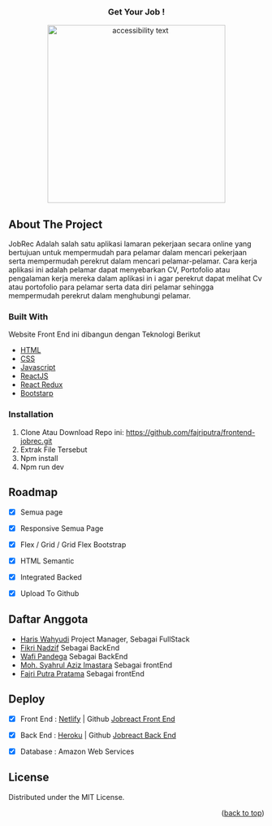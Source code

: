 <div id="top"></div>
<!--
*** Thanks for checking out the Best-README-Template. If you have a suggestion
*** that would make this better, please fork the repo and create a pull request
*** or simply open an issue with the tag "enhancement".
*** Don't forget to give the project a star!
*** Thanks again! Now go create something AMAZING! 😄
-->



<!-- PROJECT SHIELDS -->
<!--
*** I'm using markdown "reference style" links for readability.
*** Reference links are enclosed in brackets [ ] instead of parentheses ( ).
*** See the bottom of this document for the declaration of the reference variables
*** for contributors-url, forks-url, etc. This is an optional, concise syntax you may use.
*** https://www.markdownguide.org/basic-syntax/#reference-style-links
-->



<!-- PROJECT LOGO -->
<br />
<div align="center">
  </a>
  <h3 align="center">Get Your Job !</h3>
</div>



<p align="center">
  <img src="https://i.postimg.cc/hGq36tFS/screencapture-localhost-3000-2021-11-15-09-28-26.png1" width="350" alt="accessibility text">
</p>


<!-- ABOUT THE PROJECT -->
## About The Project


JobRec Adalah salah satu aplikasi lamaran pekerjaan secara online yang bertujuan untuk mempermudah para pelamar dalam mencari pekerjaan serta mempermudah perekrut dalam mencari pelamar-pelamar. Cara kerja aplikasi ini adalah pelamar dapat menyebarkan CV, Portofolio atau pengalaman kerja mereka dalam aplikasi in i agar perekrut dapat melihat Cv atau portofolio para pelamar serta data diri pelamar sehingga mempermudah perekrut dalam menghubungi pelamar.




### Built With

Website Front End ini dibangun dengan Teknologi Berikut

* [HTML](https://developer.mozilla.org/en-US/docs/Web/HTML?retiredLocale=id)
* [CSS](https://developer.mozilla.org/id/docs/Web/CSS)
* [Javascript](https://www.javascript.com/)
* [ReactJS](https://reactjs.org/docs/getting-started.html)
* [React Redux](https://react-redux.js.org/introduction/getting-started)
* [Bootstarp](https://getbootstrap.com/)


### Installation

1. Clone Atau Download Repo ini:
 https://github.com/fajriputra/frontend-jobrec.git
2. Extrak File Tersebut
3. Npm install
4. Npm run dev

<!-- ROADMAP -->
## Roadmap

- [x] Semua page
- [x] Responsive Semua Page
- [x] Flex / Grid / Grid Flex Bootstrap
- [x] HTML Semantic
- [x] Integrated Backed 
- [x] Upload To Github


## Daftar Anggota

- [Haris Wahyudi](https://github.com/HariisV) Project Manager,  Sebagai FullStack
- [Fikri Nadzif](https://github.com/LepakBoy)  Sebagai BackEnd
- [Wafi Pandega](https://github.com/wafidega) Sebagai BackEnd
- [Moh. Syahrul Aziz Imastara](https://github.com/AzizImastara) Sebagai frontEnd
- [Fajri Putra Pratama](https://github.com/fajriputra) Sebagai frontEnd

## Deploy

- [x] Front End : [Netlify](https://search-jobrect.netlify.app/) | Github [Jobreact Front End](https://github.com/fajriputra/frontend-jobrec)
- [x] Back End : [Heroku](https://jobrect-be.herokuapp.com) | Github [Jobreact Back End](https://github.com/LepakBoy/jobrec-backend)
- [x] Database : Amazon Web Services


## License

Distributed under the MIT License.
<!-- CONTACT -->
<p align="right">(<a href="#top">back to top</a>)</p>

